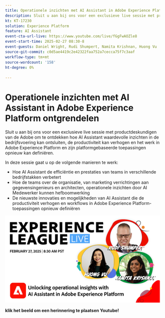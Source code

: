 ```yaml
---
title: Operationele inzichten met AI Assistant in Adobe Experience Platform ontgrendelen
description: Sluit u aan bij ons voor een exclusieve live sessie met productdeskundigen van de Adobe om te ontdekken hoe AI Assistant waardevolle inzichten in de bedrijfsvoering kan ontsluiten, de productiviteit kan verhogen en het werk in Adobe Experience Platform en zijn platformgebaseerde toepassingen opnieuw kan definiëren.
kt: KT-17230
solution: Experience Platform
feature: AI Assistant
event-cta-url-live: https://www.youtube.com/live/fGgFwAOZle8
event-start-time: 2025-02-27 08:30-8
event-guests: Daniel Wright, Rudi Shumpert, Namita Krishnan, Huong Vu
source-git-commit: c0d5ae4419c2e42322faa752a7cecca75f7c3aaf
workflow-type: tm+mt
source-wordcount: '158'
ht-degree: 0%

---
```


# Operationele inzichten met AI Assistant in Adobe Experience Platform ontgrendelen

Sluit u aan bij ons voor een exclusieve live sessie met productdeskundigen van de Adobe om te ontdekken hoe AI Assistant waardevolle inzichten in de bedrijfsvoering kan ontsluiten, de productiviteit kan verhogen en het werk in Adobe Experience Platform en zijn platformgebaseerde toepassingen opnieuw kan definiëren.

In deze sessie gaat u op de volgende manieren te werk:

* Hoe AI Assistant de efficiëntie en prestaties van teams in verschillende bedrijfstakken verbetert
* Hoe de teams over de organisatie, van marketing verrichtingen aan gegevensingenieurs en architecten, operationele inzichten door AI Medewerker kunnen hefboomwerking
* De nieuwste innovaties en mogelijkheden van AI Assistant die de productiviteit verhogen en workflows in Adobe Experience Platform-toepassingen opnieuw definiëren

[![ ExL LIVE Feb 27 2025 ](assets/WebBanner-02-27-25.jpg) ](https://www.youtube.com/live/fGgFwAOZle8)

**klik het beeld om een herinnering te plaatsen Youtube!**
